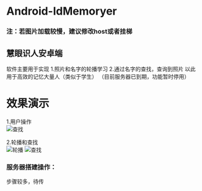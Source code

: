 # Android-IdMemoryer
### 注：若图片加载较慢，建议修改host或者挂梯
## 慧眼识人安卓端
软件主要用于实现
  1.照片和名字的轮播学习
  2.通过名字的查找，查询到照片
以此用于高效的记忆大量人（类似于学生）
（目前服务器已到期，功能暂时停用）
# 效果演示
1.用户操作  
![查找](https://github.com/C-KIANG/img-folder/blob/master/IdMemoryer/1.gif)
  
2.轮播和查找  
![轮播](https://github.com/C-KIANG/img-folder/blob/master/IdMemoryer/3.png)
![查找](https://github.com/C-KIANG/img-folder/blob/master/IdMemoryer/4.png)  
### 服务器搭建操作：
步骤较多，待传
